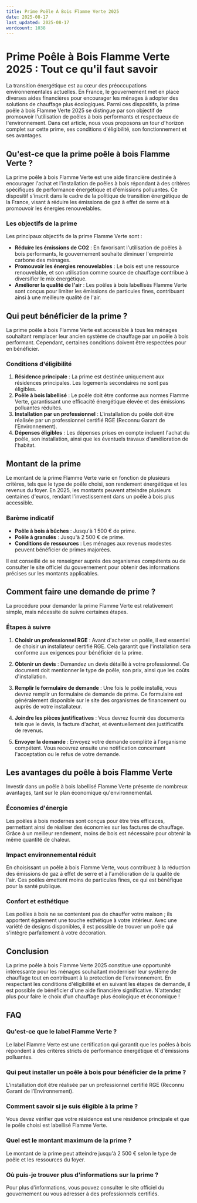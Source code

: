 ```yaml
---
title: Prime Poêle À Bois Flamme Verte 2025
date: 2025-08-17
last_updated: 2025-08-17
wordcount: 1038
---
```


# Prime Poêle à Bois Flamme Verte 2025 : Tout ce qu'il faut savoir

La transition énergétique est au cœur des préoccupations environnementales actuelles. En France, le gouvernement met en place diverses aides financières pour encourager les ménages à adopter des solutions de chauffage plus écologiques. Parmi ces dispositifs, la prime poêle à bois Flamme Verte 2025 se distingue par son objectif de promouvoir l'utilisation de poêles à bois performants et respectueux de l'environnement. Dans cet article, nous vous proposons un tour d'horizon complet sur cette prime, ses conditions d'éligibilité, son fonctionnement et ses avantages.

## Qu'est-ce que la prime poêle à bois Flamme Verte ?

La prime poêle à bois Flamme Verte est une aide financière destinée à encourager l'achat et l'installation de poêles à bois répondant à des critères spécifiques de performance énergétique et d'émissions polluantes. Ce dispositif s'inscrit dans le cadre de la politique de transition énergétique de la France, visant à réduire les émissions de gaz à effet de serre et à promouvoir les énergies renouvelables.

### Les objectifs de la prime

Les principaux objectifs de la prime Flamme Verte sont :

- **Réduire les émissions de CO2** : En favorisant l'utilisation de poêles à bois performants, le gouvernement souhaite diminuer l'empreinte carbone des ménages.
- **Promouvoir les énergies renouvelables** : Le bois est une ressource renouvelable, et son utilisation comme source de chauffage contribue à diversifier le mix énergétique.
- **Améliorer la qualité de l'air** : Les poêles à bois labellisés Flamme Verte sont conçus pour limiter les émissions de particules fines, contribuant ainsi à une meilleure qualité de l'air.

## Qui peut bénéficier de la prime ?

La prime poêle à bois Flamme Verte est accessible à tous les ménages souhaitant remplacer leur ancien système de chauffage par un poêle à bois performant. Cependant, certaines conditions doivent être respectées pour en bénéficier.

### Conditions d'éligibilité

1. **Résidence principale** : La prime est destinée uniquement aux résidences principales. Les logements secondaires ne sont pas éligibles.
2. **Poêle à bois labellisé** : Le poêle doit être conforme aux normes Flamme Verte, garantissant une efficacité énergétique élevée et des émissions polluantes réduites.
3. **Installation par un professionnel** : L'installation du poêle doit être réalisée par un professionnel certifié RGE (Reconnu Garant de l’Environnement).
4. **Dépenses éligibles** : Les dépenses prises en compte incluent l'achat du poêle, son installation, ainsi que les éventuels travaux d'amélioration de l'habitat.

## Montant de la prime

Le montant de la prime Flamme Verte varie en fonction de plusieurs critères, tels que le type de poêle choisi, son rendement énergétique et les revenus du foyer. En 2025, les montants peuvent atteindre plusieurs centaines d'euros, rendant l'investissement dans un poêle à bois plus accessible.

### Barème indicatif

- **Poêle à bois à bûches** : Jusqu'à 1 500 € de prime.
- **Poêle à granulés** : Jusqu'à 2 500 € de prime.
- **Conditions de ressources** : Les ménages aux revenus modestes peuvent bénéficier de primes majorées.

Il est conseillé de se renseigner auprès des organismes compétents ou de consulter le site officiel du gouvernement pour obtenir des informations précises sur les montants applicables.

## Comment faire une demande de prime ?

La procédure pour demander la prime Flamme Verte est relativement simple, mais nécessite de suivre certaines étapes.

### Étapes à suivre

1. **Choisir un professionnel RGE** : Avant d'acheter un poêle, il est essentiel de choisir un installateur certifié RGE. Cela garantit que l'installation sera conforme aux exigences pour bénéficier de la prime.
   
2. **Obtenir un devis** : Demandez un devis détaillé à votre professionnel. Ce document doit mentionner le type de poêle, son prix, ainsi que les coûts d'installation.
   
3. **Remplir le formulaire de demande** : Une fois le poêle installé, vous devrez remplir un formulaire de demande de prime. Ce formulaire est généralement disponible sur le site des organismes de financement ou auprès de votre installateur.
   
4. **Joindre les pièces justificatives** : Vous devrez fournir des documents tels que le devis, la facture d'achat, et éventuellement des justificatifs de revenus.
   
5. **Envoyer la demande** : Envoyez votre demande complète à l'organisme compétent. Vous recevrez ensuite une notification concernant l'acceptation ou le refus de votre demande.

## Les avantages du poêle à bois Flamme Verte

Investir dans un poêle à bois labellisé Flamme Verte présente de nombreux avantages, tant sur le plan économique qu'environnemental.

### Économies d'énergie

Les poêles à bois modernes sont conçus pour être très efficaces, permettant ainsi de réaliser des économies sur les factures de chauffage. Grâce à un meilleur rendement, moins de bois est nécessaire pour obtenir la même quantité de chaleur.

### Impact environnemental réduit

En choisissant un poêle à bois Flamme Verte, vous contribuez à la réduction des émissions de gaz à effet de serre et à l'amélioration de la qualité de l'air. Ces poêles émettent moins de particules fines, ce qui est bénéfique pour la santé publique.

### Confort et esthétique

Les poêles à bois ne se contentent pas de chauffer votre maison ; ils apportent également une touche esthétique à votre intérieur. Avec une variété de designs disponibles, il est possible de trouver un poêle qui s'intègre parfaitement à votre décoration.

## Conclusion

La prime poêle à bois Flamme Verte 2025 constitue une opportunité intéressante pour les ménages souhaitant moderniser leur système de chauffage tout en contribuant à la protection de l'environnement. En respectant les conditions d'éligibilité et en suivant les étapes de demande, il est possible de bénéficier d'une aide financière significative. N'attendez plus pour faire le choix d'un chauffage plus écologique et économique !

## FAQ

### Qu'est-ce que le label Flamme Verte ?

Le label Flamme Verte est une certification qui garantit que les poêles à bois répondent à des critères stricts de performance énergétique et d'émissions polluantes.

### Qui peut installer un poêle à bois pour bénéficier de la prime ?

L'installation doit être réalisée par un professionnel certifié RGE (Reconnu Garant de l’Environnement).

### Comment savoir si je suis éligible à la prime ?

Vous devez vérifier que votre résidence est une résidence principale et que le poêle choisi est labellisé Flamme Verte.

### Quel est le montant maximum de la prime ?

Le montant de la prime peut atteindre jusqu'à 2 500 € selon le type de poêle et les ressources du foyer.

### Où puis-je trouver plus d'informations sur la prime ?

Pour plus d'informations, vous pouvez consulter le site officiel du gouvernement ou vous adresser à des professionnels certifiés.